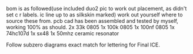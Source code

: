 bom is as followed(use included duo2 pic to work out placement, as didn't set c r labels. ic line up to as silkskin marked)
work out yourself where to source these from. pcb cad has been assembled and tested by myself, working 100% as should.
2x 33k 0805
1x 100k 0805
1x 100nf 0805
1x 74hc107d
1x sx48
1x 50mhz ceramic resonator

Follow subzero diagrams exact match for lettering for Final ICE.
